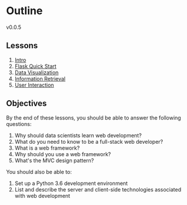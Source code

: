 # Outline

v0.0.5

## Lessons

1. [Intro](lessons/01-intro.md)
1. [Flask Quick Start](lessons/02-flask.md)
1. [Data Visualization](lessons/03-visualization.md)
1. [Information Retrieval](lessons/04-retrieval.md)
1. [User Interaction](lessons/05-interaction.md)

## Objectives

By the end of these lessons, you should be able to answer the following questions:

1. Why should data scientists learn web development?
1. What do you need to know to be a full-stack web developer?
1. What is a web framework?
1. Why should you use a web framework?
1. What's the MVC design pattern?

You should also be able to:

1. Set up a Python 3.6 development environment
1. List and describe the server and client-side technologies associated with web development
